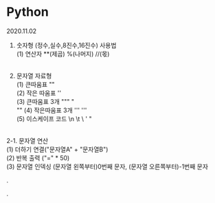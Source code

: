 # Python
2020.11.02 <br>
1. 숫자형 (정수,실수,8진수,16진수) 사용법<br>
   (1) 연산자 **(제곱) %(나머지) //(몫) <br><br>
 
2. 문자열 자료형<br>
 (1) 큰따움표 ""<br>
 (2) 작은 따움표 ''<br>
 (3) 큰따움표 3개 """ "<br>""
 (4) 작은따움표 3개 ''' '''<br> 
 (5) 이스케이프 코드 \n \t \\ \' \" <br><br>
 
 2-1. 문자열 연산<br>
  (1) 더하기 연결("문자열A" + "문자열B")<br>
  (2) 반복 출력 ("=" * 50)<br>
  (3) 문자열 인덱싱 (문자열 왼쪽부터)0번째 문자, (문자열 오른쪽부터)-1번째 문자<br> 
  
  
  .
   
.
